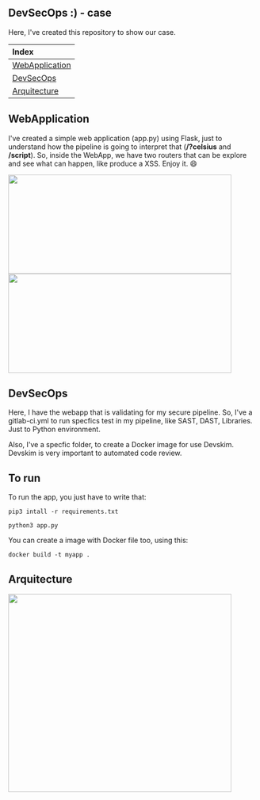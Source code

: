 ## DevSecOps :)  - case  
 
Here, I've created this repository to show our case.

|**Index**
|:---
|[WebApplication](#webapplication)|
|[DevSecOps](#devsecops)|
|[Arquitecture](#arquitecture)|


## WebApplication

I've created a simple web application (app.py) using Flask, just to understand how the pipeline is going to interpret that (**/?celsius** and **/script**).
So, inside the WebApp, we have two routers that can be explore and see what can happen, like produce a XSS.
Enjoy it. 😄


<img src="/uploads/ecd9cd1cb8b8e01f6b48089618a67b92/image.png"  width="450" height="200">

<img src="/uploads/40bf321a8cde80409532928d975cc364/image.png"  width="450" height="200">


## DevSecOps

Here, I have the webapp that is validating for my secure pipeline. So, I've a gitlab-ci.yml to run specfics test in my pipeline, like SAST, DAST, Libraries. Just to Python environment.

Also, I've a specfic folder, to create a Docker image for use Devskim. Devskim is very important to automated code review.

## To run

To run the app, you just have to write that:

```pip3 intall -r requirements.txt ```

```python3 app.py```

You can create a image with Docker file too, using this:

```docker build -t myapp .```

## Arquitecture

<img src="/uploads/cff675b3ba8de6936832889976926e8e/image.png"  width="450" height="400">

